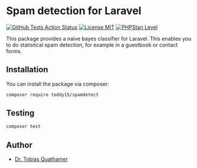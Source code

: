 # Spam detection for Laravel

[![GitHub Tests Action Status](https://img.shields.io/github/workflow/status/toddy15/spamdetect/run-tests?label=tests)](https://github.com/toddy15/spamdetect/actions?query=workflow%3Arun-tests+branch%3Amain)
[![License MIT](https://img.shields.io/github/license/toddy15/spamdetect?color=brightgreen)](https://github.com/toddy15/spamdetect/LICENSE.md)
[![PHPStan Level](https://img.shields.io/badge/PHPStan-level%206-brightgreen.svg?style=flat)](https://github.com/toddy15/spamdetect/actions?query=workflow%3Aphpstan+branch%3Amain)

This package provides a naive bayes classifier for Laravel.
This enables you to do statistical spam detection,
for example in a guestbook or contact forms.

## Installation

You can install the package via composer:

```bash
composer require toddy15/spamdetect
```

## Testing

```bash
composer test
```

## Author

- [Dr. Tobias Quathamer](https://github.com/toddy15)
